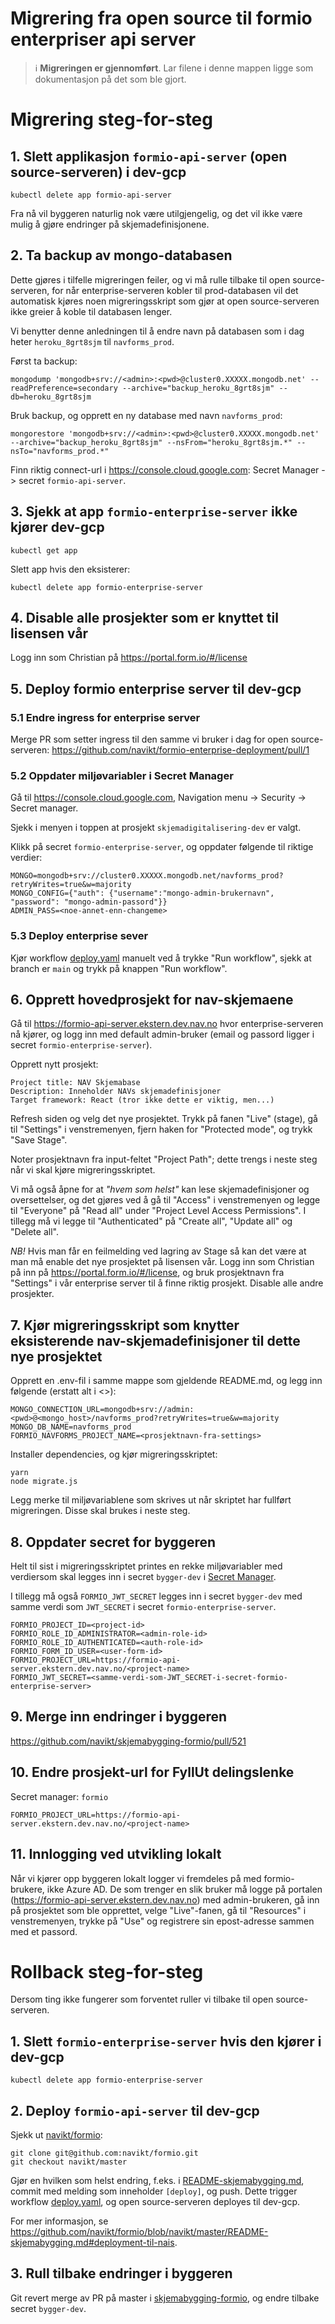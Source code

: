 # Migrering fra open source til formio enterpriser api server

> :information_source: **Migreringen er gjennomført**. Lar filene i denne mappen ligge som dokumentasjon på det som ble gjort.

# Migrering steg-for-steg

## 1. Slett applikasjon `formio-api-server` (open source-serveren) i dev-gcp

    kubectl delete app formio-api-server

Fra nå vil byggeren naturlig nok være utilgjengelig, og det vil ikke være mulig å gjøre endringer
på skjemadefinisjonene.

## 2. Ta backup av mongo-databasen

Dette gjøres i tilfelle migreringen feiler, og vi må rulle tilbake til open source-serveren, for når
enterprise-serveren kobler til prod-databasen vil det automatisk kjøres noen migreringsskript som gjør at 
open source-serveren ikke greier å koble til databasen lenger.

Vi benytter denne anledningen til å endre navn på databasen som i dag heter `heroku_8grt8sjm` til `navforms_prod`.

Først ta backup:

    mongodump 'mongodb+srv://<admin>:<pwd>@cluster0.XXXXX.mongodb.net' --readPreference=secondary --archive="backup_heroku_8grt8sjm" --db=heroku_8grt8sjm

Bruk backup, og opprett en ny database med navn `navforms_prod`:

    mongorestore 'mongodb+srv://<admin>:<pwd>@cluster0.XXXXX.mongodb.net' --archive="backup_heroku_8grt8sjm" --nsFrom="heroku_8grt8sjm.*" --nsTo="navforms_prod.*"

Finn riktig connect-url i https://console.cloud.google.com: Secret Manager -> secret `formio-api-server`.

## 3. Sjekk at app `formio-enterprise-server` ikke kjører dev-gcp

    kubectl get app

Slett app hvis den eksisterer:

    kubectl delete app formio-enterprise-server

## 4. Disable alle prosjekter som er knyttet til lisensen vår

Logg inn som Christian på https://portal.form.io/#/license

## 5. Deploy formio enterprise server til dev-gcp

### 5.1 Endre ingress for enterprise server
Merge PR som setter ingress til den samme vi bruker i dag for open source-serveren:
https://github.com/navikt/formio-enterprise-deployment/pull/1

### 5.2 Oppdater miljøvariabler i Secret Manager

Gå til https://console.cloud.google.com, Navigation menu -> Security -> Secret manager.

Sjekk i menyen i toppen at prosjekt `skjemadigitalisering-dev` er valgt.

Klikk på secret `formio-enterprise-server`, og oppdater følgende til riktige verdier:

    MONGO=mongodb+srv://cluster0.XXXXX.mongodb.net/navforms_prod?retryWrites=true&w=majority
    MONGO_CONFIG={"auth": {"username":"mongo-admin-brukernavn", "password": "mongo-admin-passord"}}
    ADMIN_PASS=<noe-annet-enn-changeme>

### 5.3 Deploy enterprise sever

Kjør workflow [deploy.yaml](https://github.com/navikt/formio-enterprise-deployment/actions/workflows/deploy.yaml)
manuelt ved å trykke "Run workflow", sjekk at branch er `main` og trykk på knappen "Run workflow".

## 6. Opprett hovedprosjekt for nav-skjemaene

Gå til https://formio-api-server.ekstern.dev.nav.no hvor enterprise-serveren nå kjører, og logg inn med default admin-bruker
(email og passord ligger i secret `formio-enterprise-server`).

Opprett nytt prosjekt:

    Project title: NAV Skjemabase
    Description: Inneholder NAVs skjemadefinisjoner
    Target framework: React (tror ikke dette er viktig, men...)

Refresh siden og velg det nye prosjektet. Trykk på fanen "Live" (stage), gå til "Settings" i venstremenyen, fjern haken
for "Protected mode", og trykk "Save Stage". 

Noter prosjektnavn fra input-feltet "Project Path"; dette trengs i neste steg når vi skal kjøre migreringsskriptet.

Vi må også åpne for at *"hvem som helst"* kan lese skjemadefinisjoner og oversettelser, og det gjøres ved å gå til
"Access" i venstremenyen og legge til "Everyone" på "Read all" under "Project Level Access Permissions". I tillegg
må vi legge til "Authenticated" på "Create all", "Update all" og "Delete all".

*NB!* Hvis man får en feilmelding ved lagring av Stage så kan det være at man må enable det nye prosjektet på lisensen vår.
Logg inn som Christian på inn på https://portal.form.io/#/license, og bruk prosjektnavn fra "Settings" i vår
enterprise server til å finne riktig prosjekt. Disable alle andre prosjekter.

## 7. Kjør migreringsskript som knytter eksisterende nav-skjemadefinisjoner til dette nye prosjektet

Opprett en .env-fil i samme mappe som gjeldende README.md, og legg inn følgende (erstatt alt i <>):

    MONGO_CONNECTION_URL=mongodb+srv://admin:<pwd>@<mongo_host>/navforms_prod?retryWrites=true&w=majority
    MONGO_DB_NAME=navforms_prod
    FORMIO_NAVFORMS_PROJECT_NAME=<prosjektnavn-fra-settings>

Installer dependencies, og kjør migreringsskriptet:

    yarn    
    node migrate.js

Legg merke til miljøvariablene som skrives ut når skriptet har fullført migreringen. Disse skal brukes i neste steg.

## 8. Oppdater secret for byggeren

Helt til sist i migreringsskriptet printes en rekke miljøvariabler med verdiersom skal legges inn i secret 
`bygger-dev` i [Secret Manager](https://console.cloud.google.com).

I tillegg må også `FORMIO_JWT_SECRET` legges inn i secret `bygger-dev` med samme verdi som `JWT_SECRET` i secret
`formio-enterprise-server`.

    FORMIO_PROJECT_ID=<project-id>
    FORMIO_ROLE_ID_ADMINISTRATOR=<admin-role-id>
    FORMIO_ROLE_ID_AUTHENTICATED=<auth-role-id>
    FORMIO_FORM_ID_USER=<user-form-id>
    FORMIO_PROJECT_URL=https://formio-api-server.ekstern.dev.nav.no/<project-name>
    FORMIO_JWT_SECRET=<samme-verdi-som-JWT_SECRET-i-secret-formio-enterprise-server>

## 9. Merge inn endringer i byggeren

https://github.com/navikt/skjemabygging-formio/pull/521

## 10. Endre prosjekt-url for FyllUt delingslenke

Secret manager: `formio`

    FORMIO_PROJECT_URL=https://formio-api-server.ekstern.dev.nav.no/<project-name>

## 11. Innlogging ved utvikling lokalt

Når vi kjører opp byggeren lokalt logger vi fremdeles på med formio-brukere, ikke Azure AD. 
De som trenger en slik bruker må logge på portalen (https://formio-api-server.ekstern.dev.nav.no)
med admin-brukeren, gå inn på prosjektet som ble opprettet, velge "Live"-fanen, gå til "Resources" i venstremenyen,
trykke på "Use" og registrere sin epost-adresse sammen med et passord.

# Rollback steg-for-steg

Dersom ting ikke fungerer som forventet ruller vi tilbake til open source-serveren.

## 1. Slett `formio-enterprise-server` hvis den kjører i dev-gcp

    kubectl delete app formio-enterprise-server

## 2. Deploy `formio-api-server` til dev-gcp

Sjekk ut [navikt/formio](https://github.com/navikt/formio):

    git clone git@github.com:navikt/formio.git
    git checkout navikt/master

Gjør en hvilken som helst endring, f.eks. i 
[README-skjemabygging.md](https://github.com/navikt/formio/blob/navikt/master/README-skjemabygging.md), commit med
melding som inneholder `[deploy]`, og push. Dette trigger workflow
[deploy.yaml](https://github.com/navikt/formio/blob/navikt/master/.github/workflows/deploy.yaml), 
og open source-serveren deployes til dev-gcp.

For mer informasjon, se https://github.com/navikt/formio/blob/navikt/master/README-skjemabygging.md#deployment-til-nais.

## 3. Rull tilbake endringer i byggeren

Git revert merge av PR på master i [skjemabygging-formio](https://github.com/navikt/skjemabygging-formio),
og endre tilbake secret `bygger-dev`.
